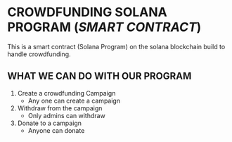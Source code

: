 # CROWDFUNDING SOLANA PROGRAM (*SMART CONTRACT*)

This is a smart contract (Solana Program) on the solana blockchain build to handle crowdfunding.

## WHAT WE CAN DO WITH OUR PROGRAM

1. Create a crowdfunding Campaign
   - Any one can create a campaign
2. Withdraw from the campaign
   - Only admins can withdraw
3. Donate to a campaign
   - Anyone can donate